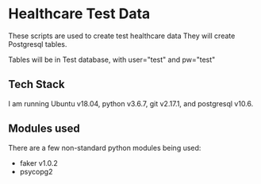 # Healthcare Test Data
These scripts are used to create test healthcare data
They will create Postgresql tables.

Tables will be in Test database, with user="test" and pw="test"
## Tech Stack
I am running Ubuntu v18.04, python v3.6.7, git v2.17.1, and postgresql v10.6. 
## Modules used
There are a few non-standard python modules being used: 
* faker v1.0.2
* psycopg2 
